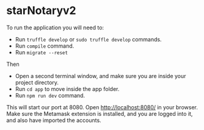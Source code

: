 # starNotaryv2

To run the application you will need to:

- Run `truffle develop` or `sudo truffle develop` commands.
- Run `compile` command.
- Run `migrate --reset`

Then

- Open a second terminal window, and make sure you are inside your project directory.
- Run `cd app` to move inside the app folder.
- Run `npm run dev` command.

This will start our port at 8080. Open [http://localhost:8080/](http://localhost:8080/) in your browser. Make sure the Metamask extension is installed, and you are logged into it, and also have imported the accounts.
